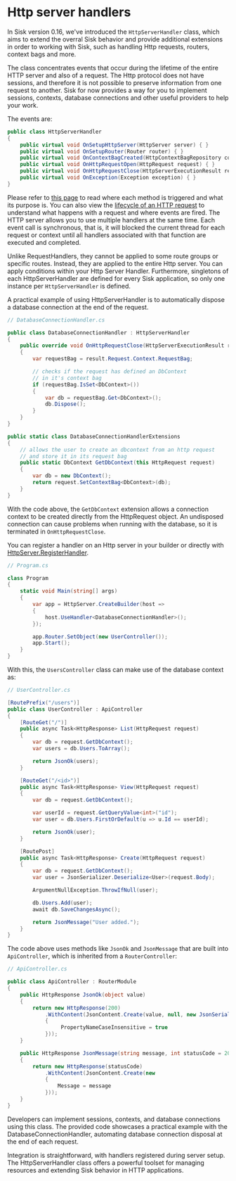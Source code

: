 # Http server handlers

In Sisk version 0.16, we've introduced the `HttpServerHandler` class, which aims to extend the overral Sisk behavior and provide additional extensions in order to working with Sisk, such as handling Http requests, routers, context bags and more.

The class concentrates events that occur during the lifetime of the entire HTTP server and also of a request. The Http protocol does not have sessions, and therefore it is not possible to preserve information from one request to another. Sisk for now provides a way for you to implement sessions, contexts, database connections and other useful providers to help your work.

The events are:

```cs
public class HttpServerHandler
{
    public virtual void OnSetupHttpServer(HttpServer server) { }
    public virtual void OnSetupRouter(Router router) { }
    public virtual void OnContextBagCreated(HttpContextBagRepository contextBag) { }
    public virtual void OnHttpRequestOpen(HttpRequest request) { }
    public virtual void OnHttpRequestClose(HttpServerExecutionResult result) { }
    public virtual void OnException(Exception exception) { }
}
```

Please refer to [this page](../specification/spec/Sisk.Core.Http.Handlers.HttpServerHandler.md) to read where each method is triggered and what its purpose is. You can also view the [lifecycle of an HTTP request](/v1/advanced/request-lifecycle.md) to understand what happens with a request and where events are fired. The HTTP server allows you to use multiple handlers at the same time. Each event call is synchronous, that is, it will blocked the current thread for each request or context until all handlers associated with that function are executed and completed.

Unlike RequestHandlers, they cannot be applied to some route groups or specific routes. Instead, they are applied to the entire Http server. You can apply conditions within your Http Server Handler. Furthermore, singletons of each HttpServerHandler are defined for every Sisk application, so only one instance per `HttpServerHandler` is defined.

A practical example of using HttpServerHandler is to automatically dispose a database connection at the end of the request.

```cs
// DatabaseConnectionHandler.cs

public class DatabaseConnectionHandler : HttpServerHandler
{
    public override void OnHttpRequestClose(HttpServerExecutionResult result)
    {
        var requestBag = result.Request.Context.RequestBag;

        // checks if the request has defined an DbContext
        // in it's context bag
        if (requestBag.IsSet<DbContext>())
        {
            var db = requestBag.Get<DbContext>();
            db.Dispose();
        }
    }
}

public static class DatabaseConnectionHandlerExtensions
{
    // allows the user to create an dbcontext from an http request
    // and store it in its request bag
    public static DbContext GetDbContext(this HttpRequest request)
    {
        var db = new DbContext();
        return request.SetContextBag<DbContext>(db);
    }
}
```

With the code above, the `GetDbContext` extension allows a connection context to be created directly from the HttpRequest object. An undisposed connection can cause problems when running with the database, so it is terminated in `OnHttpRequestClose`.

You can register a handler on an Http server in your builder or directly with [HttpServer.RegisterHandler](../specification/spec/Sisk.Core.Http.HttpServer.RegisterHandler().md).

```cs
// Program.cs

class Program
{
    static void Main(string[] args)
    {
        var app = HttpServer.CreateBuilder(host =>
        {
            host.UseHandler<DatabaseConnectionHandler>();
        });

        app.Router.SetObject(new UserController());
        app.Start();
    }
}
```

With this, the `UsersController` class can make use of the database context as:

```cs
// UserController.cs

[RoutePrefix("/users")]
public class UserController : ApiController
{
    [RouteGet("/")]
    public async Task<HttpResponse> List(HttpRequest request)
    {
        var db = request.GetDbContext();
        var users = db.Users.ToArray();

        return JsonOk(users);
    }

    [RouteGet("/<id>")]
    public async Task<HttpResponse> View(HttpRequest request)
    {
        var db = request.GetDbContext();

        var userId = request.GetQueryValue<int>("id");
        var user = db.Users.FirstOrDefault(u => u.Id == userId);

        return JsonOk(user);
    }

    [RoutePost]
    public async Task<HttpResponse> Create(HttpRequest request)
    {
        var db = request.GetDbContext();
        var user = JsonSerializer.Deserialize<User>(request.Body);

        ArgumentNullException.ThrowIfNull(user);

        db.Users.Add(user);
        await db.SaveChangesAsync();

        return JsonMessage("User added.");
    }
}
```

The code above uses methods like `JsonOk` and `JsonMessage` that are built into `ApiController`, which is inherited from a `RouterController`:

```cs
// ApiController.cs

public class ApiController : RouterModule
{
    public HttpResponse JsonOk(object value)
    {
        return new HttpResponse(200)
            .WithContent(JsonContent.Create(value, null, new JsonSerializerOptions()
            {
                 PropertyNameCaseInsensitive = true
            }));
    }

    public HttpResponse JsonMessage(string message, int statusCode = 200)
    {
        return new HttpResponse(statusCode)
            .WithContent(JsonContent.Create(new
            {
                Message = message
            }));
    }
}
```

Developers can implement sessions, contexts, and database connections using this class. The provided code showcases a practical example with the DatabaseConnectionHandler, automating database connection disposal at the end of each request.

Integration is straightforward, with handlers registered during server setup. The HttpServerHandler class offers a powerful toolset for managing resources and extending Sisk behavior in HTTP applications.